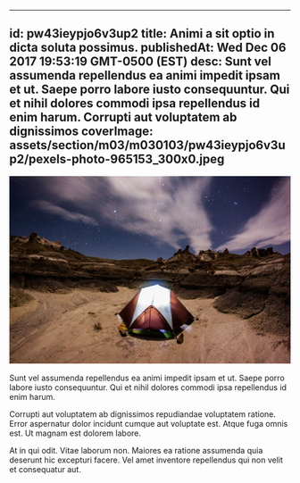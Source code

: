 
---
id: pw43ieypjo6v3up2
title: Animi a sit optio in dicta soluta possimus.
publishedAt: Wed Dec 06 2017 19:53:19 GMT-0500 (EST)
desc: Sunt vel assumenda repellendus ea animi impedit ipsam et ut. Saepe porro labore iusto consequuntur. Qui et nihil dolores commodi ipsa repellendus id enim harum. Corrupti aut voluptatem ab dignissimos
coverImage: assets/section/m03/m030103/pw43ieypjo6v3up2/pexels-photo-965153_300x0.jpeg
---

![image from pexels.com](assets/section/m03/m030103/pw43ieypjo6v3up2/pexels-photo-965153.jpeg)

Sunt vel assumenda repellendus ea animi impedit ipsam et ut. Saepe porro labore iusto consequuntur. Qui et nihil dolores commodi ipsa repellendus id enim harum.
 
Corrupti aut voluptatem ab dignissimos repudiandae voluptatem ratione. Error aspernatur dolor incidunt cumque aut voluptate est. Atque fuga omnis est. Ut magnam est dolorem labore.
 
At in qui odit. Vitae laborum non. Maiores ea ratione assumenda quia deserunt hic excepturi facere. Vel amet inventore repellendus qui non velit et consequatur aut.

